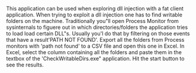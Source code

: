 This application can be used when exploring dll injection with a fat client application.
When trying to exploit a dll injection one has to find writable folders on the machine.
Traditionally you"ll open Process Monitor from sysinternals to figuere out in which directories/folders the application tries to load load certain DLL"s.
Usually you'l do that by filtering on those events that have a result'PATH NOT FOUND'.
Export all the folders from Process monitors with 'path not found' to a CSV file and open this one in Excel. In Excel, select the column containing all the folders and paste them in the textbox of the 'CheckWritableDirs.exe" application. 
Hit the start button to see the results.
